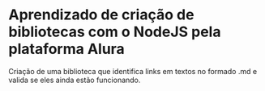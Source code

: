 # Aprendizado de criação de bibliotecas com o NodeJS pela plataforma Alura

Criação de uma biblioteca que identifica links em textos no formado .md e valida se eles ainda estão funcionando.
